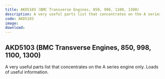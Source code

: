 ```yaml
---
title: AKD5103 (BMC Transverse Engines, 850, 998, 1100, 1300)
description: A very useful parts list that concentrates on the A series engine only. Loads of useful information.
code: AKD5103
image:
download:
---
```


<!-- Content of the page -->

## AKD5103 (BMC Transverse Engines, 850, 998, 1100, 1300)

A very useful parts list that concentrates on the A series engine only. Loads of useful information.
